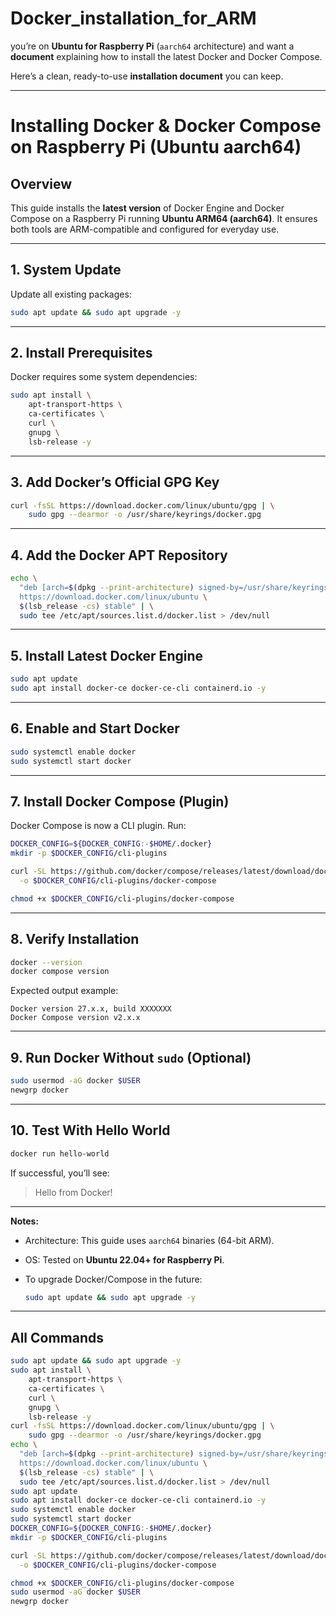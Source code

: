 # Docker_installation_for_ARM
you’re on **Ubuntu for Raspberry Pi** (`aarch64` architecture) and want a **document** explaining how to install the latest Docker and Docker Compose.

Here’s a clean, ready-to-use **installation document** you can keep.

---

# **Installing Docker & Docker Compose on Raspberry Pi (Ubuntu aarch64)**

## **Overview**

This guide installs the **latest version** of Docker Engine and Docker Compose on a Raspberry Pi running **Ubuntu ARM64 (aarch64)**.
It ensures both tools are ARM-compatible and configured for everyday use.

---

## **1. System Update**

Update all existing packages:

```bash
sudo apt update && sudo apt upgrade -y
```

---

## **2. Install Prerequisites**

Docker requires some system dependencies:

```bash
sudo apt install \
    apt-transport-https \
    ca-certificates \
    curl \
    gnupg \
    lsb-release -y
```

---

## **3. Add Docker’s Official GPG Key**

```bash
curl -fsSL https://download.docker.com/linux/ubuntu/gpg | \
    sudo gpg --dearmor -o /usr/share/keyrings/docker.gpg
```

---

## **4. Add the Docker APT Repository**

```bash
echo \
  "deb [arch=$(dpkg --print-architecture) signed-by=/usr/share/keyrings/docker.gpg] \
  https://download.docker.com/linux/ubuntu \
  $(lsb_release -cs) stable" | \
  sudo tee /etc/apt/sources.list.d/docker.list > /dev/null
```

---

## **5. Install Latest Docker Engine**

```bash
sudo apt update
sudo apt install docker-ce docker-ce-cli containerd.io -y
```

---

## **6. Enable and Start Docker**

```bash
sudo systemctl enable docker
sudo systemctl start docker
```

---

## **7. Install Docker Compose (Plugin)**

Docker Compose is now a CLI plugin.
Run:

```bash
DOCKER_CONFIG=${DOCKER_CONFIG:-$HOME/.docker}
mkdir -p $DOCKER_CONFIG/cli-plugins

curl -SL https://github.com/docker/compose/releases/latest/download/docker-compose-linux-aarch64 \
  -o $DOCKER_CONFIG/cli-plugins/docker-compose

chmod +x $DOCKER_CONFIG/cli-plugins/docker-compose
```

---

## **8. Verify Installation**

```bash
docker --version
docker compose version
```

Expected output example:

```
Docker version 27.x.x, build XXXXXXX
Docker Compose version v2.x.x
```

---

## **9. Run Docker Without `sudo` (Optional)**

```bash
sudo usermod -aG docker $USER
newgrp docker
```

---

## **10. Test With Hello World**

```bash
docker run hello-world
```

If successful, you’ll see:

> Hello from Docker!

---

**Notes:**

* Architecture: This guide uses `aarch64` binaries (64-bit ARM).
* OS: Tested on **Ubuntu 22.04+ for Raspberry Pi**.
* To upgrade Docker/Compose in the future:

  ```bash
  sudo apt update && sudo apt upgrade -y
  ```

---

## All Commands
```bash
sudo apt update && sudo apt upgrade -y
sudo apt install \
    apt-transport-https \
    ca-certificates \
    curl \
    gnupg \
    lsb-release -y
curl -fsSL https://download.docker.com/linux/ubuntu/gpg | \
    sudo gpg --dearmor -o /usr/share/keyrings/docker.gpg
echo \
  "deb [arch=$(dpkg --print-architecture) signed-by=/usr/share/keyrings/docker.gpg] \
  https://download.docker.com/linux/ubuntu \
  $(lsb_release -cs) stable" | \
  sudo tee /etc/apt/sources.list.d/docker.list > /dev/null
sudo apt update
sudo apt install docker-ce docker-ce-cli containerd.io -y
sudo systemctl enable docker
sudo systemctl start docker
DOCKER_CONFIG=${DOCKER_CONFIG:-$HOME/.docker}
mkdir -p $DOCKER_CONFIG/cli-plugins

curl -SL https://github.com/docker/compose/releases/latest/download/docker-compose-linux-aarch64 \
  -o $DOCKER_CONFIG/cli-plugins/docker-compose

chmod +x $DOCKER_CONFIG/cli-plugins/docker-compose
sudo usermod -aG docker $USER
newgrp docker
```
